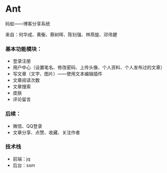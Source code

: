 # Ant
码蚁——博客分享系统

来自：何华成、黄衡、蔡树晖、陈钊强、林燕旋、邓伟健

### 基本功能模块：
* 登录注册
* 用户中心（设置笔名、修改密码、上传头像、个人资料、个人发布过的文章）
* 写文章（文字、图片）——使用文本编辑插件
* 文章阅读次数
* 文章搜索
* 皮肤
* 评论留言

### 后续：
* 微信、QQ登录
* 文章分享、点赞、收藏、关注作者


### 技术栈
* 前端：jq
* 后台：ssm
